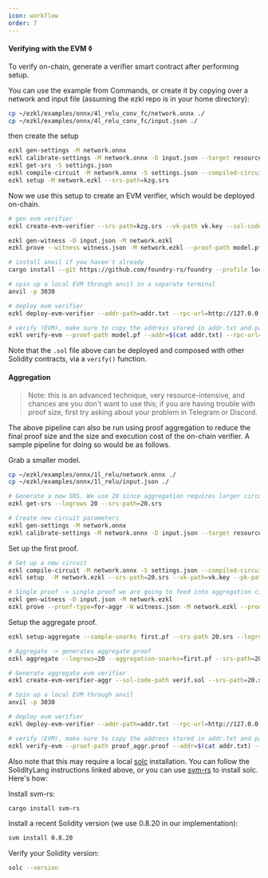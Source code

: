 ```yaml
---
icon: workflow
order: 7
---
```

#### Verifying with the EVM ◊

To verify on-chain, generate a verifier smart contract after performing setup.

You can use the example from Commands, or create it by copying over a network and input file (assuming the ezkl repo is in your home directory):

```bash
cp ~/ezkl/examples/onnx/4l_relu_conv_fc/network.onnx ./
cp ~/ezkl/examples/onnx/4l_relu_conv_fc/input.json ./
```

then create the setup

```bash
ezkl gen-settings -M network.onnx
ezkl calibrate-settings -M network.onnx -D input.json --target resources
ezkl get-srs -S settings.json
ezkl compile-circuit -M network.onnx -S settings.json --compiled-circuit network.ezkl
ezkl setup -M network.ezkl --srs-path=kzg.srs
```

Now we use this setup to create an EVM verifier, which would be deployed on-chain.

```bash
# gen evm verifier
ezkl create-evm-verifier --srs-path=kzg.srs --vk-path vk.key --sol-code-path verif.sol --settings-path=settings.json
```

```bash
ezkl gen-witness -D input.json -M network.ezkl
ezkl prove --witness witness.json -M network.ezkl --proof-path model.pf --pk-path pk.key --srs-path=kzg.srs
```

```bash
# install anvil if you haven't already
cargo install --git https://github.com/foundry-rs/foundry --profile local --locked anvil
```

```bash
# spin up a local EVM through anvil in a separate terminal 
anvil -p 3030
```

```bash
# deploy evm verifier
ezkl deploy-evm-verifier --addr-path=addr.txt --rpc-url=http://127.0.0.1:3030 --sol-code-path veerif.sol 
```

```bash
# verify (EVM), make sure to copy the address stored in addr.txt and paste it into the addr param
ezkl verify-evm --proof-path model.pf --addr=$(cat addr.txt) --rpc-url=http://127.0.0.1:3030
```

Note that the `.sol` file above can be deployed and composed with other Solidity contracts, via a `verify()` function.

#### Aggregation

> Note: this is an advanced technique, very resource-intensive, and chances are you don't want to use this; if you are having trouble with proof size, first try asking about your problem in Telegram or Discord.

The above pipeline can also be run using proof aggregation to reduce the final proof size and the size and execution cost of the on-chain verifier. A sample pipeline for doing so would be as follows.

Grab a smaller model.

```bash
cp ~/ezkl/examples/onnx/1l_relu/network.onnx ./
cp ~/ezkl/examples/onnx/1l_relu/input.json ./
```

```bash
# Generate a new SRS. We use 20 since aggregation requires larger circuits (more commonly 23+).
ezkl get-srs --logrows 20 --srs-path=20.srs
```

```bash
# Create new circuit parameters
ezkl gen-settings -M network.onnx
ezkl calibrate-settings -M network.onnx -D input.json --target resources
```

Set up the first proof.

```bash
# Set up a new circuit
ezkl compile-circuit -M network.onnx -S settings.json --compiled-circuit network.ezkl
ezkl setup  -M network.ezkl --srs-path=20.srs --vk-path=vk.key --pk-path=pk.key 
```

```bash
# Single proof -> single proof we are going to feed into aggregation circuit. (Mock)-verifies + verifies natively as sanity check
ezkl gen-witness -D input.json -M network.ezkl
ezkl prove --proof-type=for-aggr -W witness.json -M network.ezkl --proof-path first.pf --srs-path=20.srs  --pk-path=pk.key
```

Setup the aggregate proof.

```bash
ezkl setup-aggregate --sample-snarks first.pf --srs-path 20.srs --logrows 20
```

```bash
# Aggregate -> generates aggregate proof
ezkl aggregate --logrows=20 --aggregation-snarks=first.pf --srs-path=20.srs --pk-path pk_aggr.key 
```

```bash
# Generate aggregate evm verifier
ezkl create-evm-verifier-aggr --sol-code-path verif.sol --srs-path=20.srs --vk-path vk_aggr.key --aggregation-settings=settings.json
```

```bash
# Spin up a local EVM through anvil 
anvil -p 3030
```

```bash
# deploy evm verifier
ezkl deploy-evm-verifier --addr-path=addr.txt --rpc-url=http://127.0.0.1:3030 --sol-code-path verif.sol 
```

```bash
# verify (EVM), make sure to copy the address stored in addr.txt and paste it into the addr param
ezkl verify-evm --proof-path proof_aggr.proof --addr=$(cat addr.txt) --rpc-url=http://127.0.0.1:3030
```

Also note that this may require a local [solc](https://docs.soliditylang.org/en/v0.8.17/installing-solidity.html) installation. You can follow the SolidityLang instructions linked above, or you can use [svm-rs](https://github.com/alloy-rs/svm-rs) to install solc. Here's how:

Install svm-rs:

```bash
cargo install svm-rs
```

Install a recent Solidity version (we use 0.8.20 in our implementation):

```bash
svm install 0.8.20
```

Verify your Solidity version:

```bash
solc --version
```
